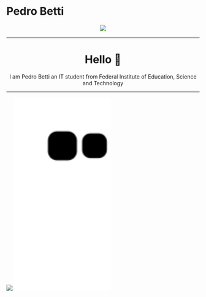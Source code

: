 <h1>Pedro Betti</h1>
<div id="header" align="center">
     <img src="https://media1.giphy.com/media/v1.Y2lkPTc5MGI3NjExZGU3ZWVlZTg1ZDdiYTgzZmJlZjY3MGEwZDQ1NTE0YjUxM2M2ZmZlYSZjdD1n/qgQUggAC3Pfv687qPC/giphy.gif"/>
</div>
<hr>
<h1 align="center">Hello 👋</h1>
<p align="center">I am Pedro Betti an IT student from Federal Institute of Education, Science and Technology</p>
<hr>
<div display="flex">
   <img width=50% src="https://github-readme-stats.vercel.app/api?username=malabetti&theme=cobalt"/>
   <img width=50% src="https://github.com/malabetti/malabetti/blob/output/github-contribution-grid-snake.svg"/>
</div>
